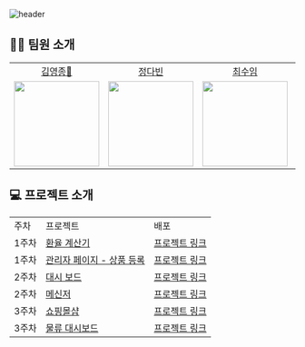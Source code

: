 ![header](https://capsule-render.vercel.app/api?type=waving&color=timeGradient&height=240&section=header&text=Hello,%20We%20are%20want%20get%20a%20job👋%&fontSize=50&animation=fadeIn&fontAlignY=36)


## 👋🏻 팀원 소개
<table>

  <tr align="center">
    <td><a href='https://github.com/yeongjong310'>김영종🏅</a></td>
    <td><a href="https://github.com/leechoiswim1">정다빈</a></td>
    <td><a href="https://github.com/b41-41">최수임</a></td>
    <td><a href="https://github.com/vi2920va">이송현</a></td>
  </tr>

  <tr align="center">
    <td><img src="https://avatars.githubusercontent.com/u/39623897?v=4" width="150px"/></td>
    <td><img src="https://avatars.githubusercontent.com/u/90027202?v=4"  width="150px"/></td>
    <td><img src="https://avatars.githubusercontent.com/u/85476908?v=4" width="150px"/></td>
    <td><img src="https://avatars.githubusercontent.com/u/76679130?v=4" width="150px"/></td>

  </tr>


</table>

## 💻 프로젝트 소개
<table>

  <tr align="left">
    <td>주차</td>
    <td>프로젝트</td>
    <td>배포</td>
  </tr>

  <tr align="left">
    <td>1주차</td>
    <td><a href='https://github.com/wantedPreOnboarding/19_01st_calculator'>환율 계산기</a></td>
    <td><a href='http://excalc.herokuapp.com/'>프로젝트 링크</a></td>
  </tr>
    <tr align="left">
    <td>1주차</td>
    <td><a href='https://github.com/wantedPreOnboarding/19_02nd_slr_admin'>관리자 페이지 - 상품 등록</a></td>
    <td><a href='https://19thsiradminpage.netlify.app/'>프로젝트 링크</a></td>
  </tr>
    <tr align="left">
    <td>2주차</td>
    <td><a href='https://github.com/wantedPreOnboarding/19_03rd_dashboard'>대시 보드</a></td>
    <td><a href='https://dashboard19wanted.herokuapp.com/'>프로젝트 링크</a></td>
  </tr>
  </tr>
    <tr align="left">
    <td>2주차</td>
    <td><a href='https://github.com/wantedPreOnboarding/19_04th_messenger'>메신저</a></td>
    <td><a href='https://switchat.netlify.app/login'>프로젝트 링크</a></td>
  </tr>
    </tr>
    <tr align="left">
    <td>3주차</td>
    <td><a href='https://github.com/wantedPreOnboarding/19_05th_shop'>쇼핑몰샵</a></td>
    <td><a href='='https://19-05th-shop.vercel.app/'>프로젝트 링크</a></td>
  </tr>
    <tr align="left">
    <td>3주차</td>
    <td><a href='https://github.com/wantedPreOnboarding/19_06th_cola_dashboard'>물류 대시보드</a></td>
    <td><a href='=https://dashboard-1919.netlify.app/'>프로젝트 링크</a></td>
  </tr>
</table>

